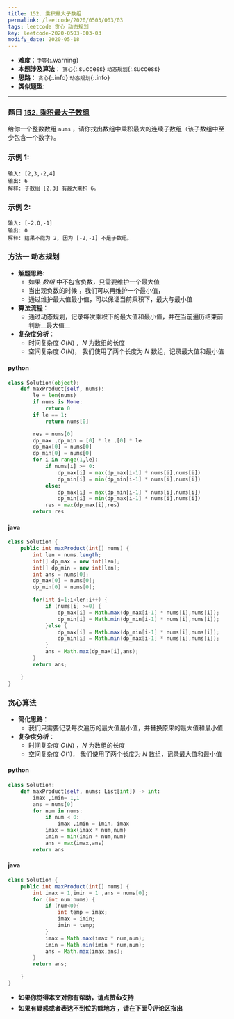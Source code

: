```yaml
---
title: 152. 乘积最大子数组
permalink: /leetcode/2020/0503/003/03
tags: leetcode 贪心 动态规划
key: leetcode-2020-0503-003-03
modify_date: 2020-05-18
---
```

- __难度__：`中等`{:.warning}
- __本题涉及算法__： `贪心`{:.success} `动态规划`{:.success}
- __思路__： `贪心`{:.info} `动态规划`{:.info}
- __类似题型__:

---

### 题目 [152. 乘积最大子数组](https://leetcode-cn.com/problems/maximum-product-subarray/)
给你一个整数数组 `nums` ，请你找出数组中乘积最大的连续子数组（该子数组中至少包含一个数字）。

### 示例 1:
```
输入: [2,3,-2,4]
输出: 6
解释: 子数组 [2,3] 有最大乘积 6。
```
### 示例 2:
```
输入: [-2,0,-1]
输出: 0
解释: 结果不能为 2, 因为 [-2,-1] 不是子数组。
```




### 方法一 动态规划
- __解题思路__:
    - 如果 *数组* 中不包含负数，只需要维护一个最大值
    - 当出现负数的时候 ，我们可以再维护一个最小值，
    - 通过维护最大值最小值，可以保证当前乘积下，最大与最小值
- __算法流程__：
    - 通过动态规划，记录每次乘积下的最大值和最小值，并在当前遍历结束前判断__最大值__
- __复杂度分析__：
    - 时间复杂度 $O(N)$ ，$N$ 为数组的长度
    - 空间复杂度 $O(N)$， 我们使用了两个长度为 $N$ 数组，记录最大值和最小值
#### python
```python
class Solution(object):
    def maxProduct(self, nums):
        le = len(nums)
        if nums is None:
            return 0
        if le == 1:
            return nums[0]

        res = nums[0]
        dp_max ,dp_min = [0] * le ,[0] * le
        dp_max[0] = nums[0]
        dp_min[0] = nums[0]
        for i in range(1,le):
            if nums[i] >= 0:
                dp_max[i] = max(dp_max[i-1] * nums[i],nums[i])
                dp_min[i] = min(dp_min[i-1] * nums[i],nums[i])
            else:
                dp_max[i] = max(dp_min[i-1] * nums[i],nums[i])
                dp_min[i] = min(dp_max[i-1] * nums[i],nums[i])
            res = max(dp_max[i],res)
        return res
```
#### java
```java
class Solution {
    public int maxProduct(int[] nums) {
        int len = nums.length;
        int[] dp_max = new int[len];
        int[] dp_min = new int[len];
        int ans = nums[0];
        dp_max[0] = nums[0];
        dp_min[0] = nums[0];

        for(int i=1;i<len;i++) {
            if (nums[i] >=0) {
                dp_max[i] = Math.max(dp_max[i-1] * nums[i],nums[i]);
                dp_min[i] = Math.min(dp_min[i-1] * nums[i],nums[i]);
            }else {
                dp_max[i] = Math.max(dp_min[i-1] * nums[i],nums[i]);
                dp_min[i] = Math.min(dp_max[i-1] * nums[i],nums[i]);
            }
            ans = Math.max(dp_max[i],ans);
        }
        return ans;

    }
}
```

### 贪心算法
- __简化思路__：
    - 我们只需要记录每次遍历的最大值最小值，并替换原来的最大值和最小值
- __复杂度分析__：
    - 时间复杂度 $O(N)$ ，$N$ 为数组的长度
    - 空间复杂度 $O(1)$， 我们使用了两个长度为 $N$ 数组，记录最大值和最小值
#### python
```python
class Solution:
    def maxProduct(self, nums: List[int]) -> int:
        imax ,imin= 1,1
        ans = nums[0]
        for num in nums:
            if num < 0:
                imax ,imin = imin, imax
            imax = max(imax * num,num)
            imin = min(imin * num,num)
            ans = max(imax,ans)
        return ans
```
#### java
```java
class Solution {
    public int maxProduct(int[] nums) {
        int imax = 1,imin = 1 ,ans = nums[0];
        for (int num:nums) {
            if (num<0){
                int temp = imax;
                imax = imin;
                imin = temp;
            }
            imax = Math.max(imax * num,num);
            imin = Math.min(imin * num,num);
            ans = Math.max(imax,ans);
        }
        return ans;

    }
}
```




- __如果你觉得本文对你有帮助，请点赞👍支持__
- __如果有疑惑或者表达不到位的额地方 ，请在下面👇评论区指出__
